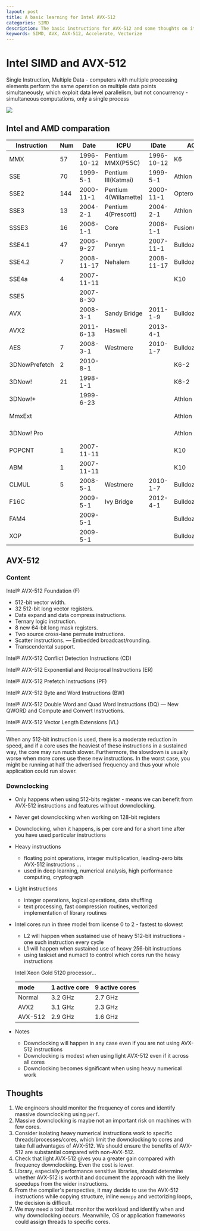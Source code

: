 ```yaml
---
layout: post
title: A basic learning for Intel AVX-512
categories: SIMD
description: The basic instructions for AVX-512 and some thoughts on it.
keywords: SIMD, AVX, AVX-512, Accelerate, Vectorize
---
```


# Intel SIMD and AVX-512

Single Instruction, Multiple Data - computers with multiple processing elements perform the same operation on multiple data points simultaneously, which exploit data level parallelism, but not concurrency - simultaneous computations, only a single process 

![](https://raw.githubusercontent.com/leyao-daily/leyao-daily.github.io/master/images/posts\simd\SIMD.png)
## Intel and AMD comparation

| **Instruction** | **Num** | **Date**   | **ICPU**              | **IDate**  | **ACPU**       | **ADate**  |
| --------------- | ------- | ---------- | --------------------- | ---------- | -------------- | ---------- |
| MMX             | 57      | 1996-10-12 | Pentium MMX(P55C)     | 1996-10-12 | K6             | 1997-4-1   |
| SSE             | 70      | 1999-5-1   | Pentium III(Katmai)   | 1999-5-1   | Athlon XP      | 2001-10-9  |
| SSE2            | 144     | 2000-11-1  | Pentium 4(Willamette) | 2000-11-1  | Opteron        | 2003-4-22  |
| SSE3            | 13      | 2004-2-1   | Pentium 4(Prescott)   | 2004-2-1   | Athlon 64      | 2005-4-1   |
| SSSE3           | 16      | 2006-1-1   | Core                  | 2006-1-1   | Fusion(Bobcat) | 2011-1-5   |
| SSE4.1          | 47      | 2006-9-27  | Penryn                | 2007-11-1  | Bulldozer      | 2011-9-7   |
| SSE4.2          | 7       | 2008-11-17 | Nehalem               | 2008-11-17 | Bulldozer      | 2011-9-7   |
| SSE4a           | 4       | 2007-11-11 |                       |            | K10            | 2007-11-11 |
| SSE5            |         | 2007-8-30  |                       |            |                |            |
| AVX             |         | 2008-3-1   | Sandy Bridge          | 2011-1-9   | Bulldozer      | 2011-9-7   |
| AVX2            |         | 2011-6-13  | Haswell               | 2013-4-1   |                |            |
| AES             | 7       | 2008-3-1   | Westmere              | 2010-1-7   | Bulldozer      | 2011-9-7   |
| 3DNowPrefetch   | 2       | 2010-8-1   |                       |            | K6-2           | 1998-5-28  |
| 3DNow!          | 21      | 1998-1-1   |                       |            | K6-2           | 1998-5-28  |
| 3DNow!+         |         | 1999-6-23  |                       |            | Athlon         | 1999-6-23  |
| MmxExt          |         |            |                       |            | Athlon         | 1999-6-23  |
| 3DNow! Pro      |         |            |                       |            | Athlon XP      | 2001-10-9  |
| POPCNT          | 1       | 2007-11-11 |                       |            | K10            | 2007-11-11 |
| ABM             | 1       | 2007-11-11 |                       |            | K10            | 2007-11-11 |
| CLMUL           | 5       | 2008-5-1   | Westmere              | 2010-1-7   | Bulldozer      | 2011-9-7   |
| F16C            |         | 2009-5-1   | Ivy Bridge            | 2012-4-1   | Bulldozer      | 2011-9-7   |
| FAM4            |         | 2009-5-1   |                       |            | Bulldozer      | 2011-9-7   |
| XOP             |         | 2009-5-1   |                       |            | Bulldozer      | 2011-9-7   |

## AVX-512

### Content

Intel® AVX-512 Foundation (F) 

- 512-bit vector width.
- 32 512-bit long vector registers.
- Data expand and data compress instructions.
- Ternary logic instruction.
- 8 new 64-bit long mask registers.
- Two source cross-lane permute instructions.
- Scatter instructions. — Embedded broadcast/rounding.
- Transcendental support.

Intel® AVX-512 Conflict Detection Instructions (CD) 

Intel® AVX-512 Exponential and Reciprocal Instructions (ER)  

Intel® AVX-512 Prefetch Instructions (PF) 

Intel® AVX-512 Byte and Word Instructions (BW) 

Intel® AVX-512 Double Word and Quad Word Instructions (DQ) — New QWORD and Compute and Convert Instructions. 

Intel® AVX-512 Vector Length Extensions (VL) 

---

When any 512-bit instruction is used, there is a moderate reduction in speed, and if a core uses the heaviest of these instructions in a sustained way, the core may run much slower. Furthermore, the slowdown is usually worse when more cores use these new instructions. In the worst case, you might be running at half the advertised frequency and thus your whole application could run slower. 

### Downclocking

- Only happens when using 512-bits register - means we can benefit from AVX-512 instructions and features without downclocking. 

- Never get downclocking when working on 128-bit registers

- Downclocking, when it happens, is per core and for a short time after you have used particular instructions

- Heavy instructions
  - floating point operations, integer multiplication, leading-zero bits AVX-512 instructions ...
  - used in deep learning, numerical analysis, high performance computing, cryptograph
  
- Light instructions
  - integer operations, logical operations, data shuffling
  - text processing, fast compression routines, vectorized implementation of library routines
  
- Intel cores run in three model from license 0 to 2 - fastest to slowest
  - L2 will happen when sustained use of heavy 512-bit instructions - one such instruction every cycle
  - L1 will happen when sustained use of heavy 256-bit instructions
  -  using taskset and numactl to control which cores run the heavy instructions

   Intel Xeon Gold 5120 processor…

  | mode    | 1 active core | 9 active cores |
  | :------ | :------------ | :------------- |
  | Normal  | 3.2 GHz       | 2.7 GHz        |
  | AVX2    | 3.1 GHz       | 2.3 GHz        |
  | AVX-512 | 2.9 GHz       | 1.6 GHz        |

- Notes

  - Downclocking  will happen in any case even if you are not using AVX-512 instructions
  - Downclocking is modest when using light AVX-512 even if it across all cores
  - Downclocking becomes significant when using heavy numerical work

## Thoughts

1. We engineers should monitor the frequency of cores and identify massive downclocking using `perf`.
2. Massive downclocking is maybe not an important risk on machines with few cores.
3. Consider isolating heavy numerical instructions work to specific threads/processes/cores, which limit the downclocking to cores and take full advantages of AVX-512. We should ensure the benefits of AVX-512 are substantial compared with non-AVX-512.
4. Check that light AVX-512 gives you a greater gain compared with frequency downclocking. Even the cost is lower.
5. Library, especially performance sensitive libraries, should determine whether AVX-512 is worth it and document the approach with the likely speedups from the wider instructions.
6. From the compiler's perspective, it may decide to use the AVX-512 instructions while copying structure, inline `memcpy` and vectorizing loops, the decision is difficult.
7. We may need a tool that monitor the workload and identify when and why downclocking occurs. Meanwhile, OS or application frameworks could assign threads to specific cores.

